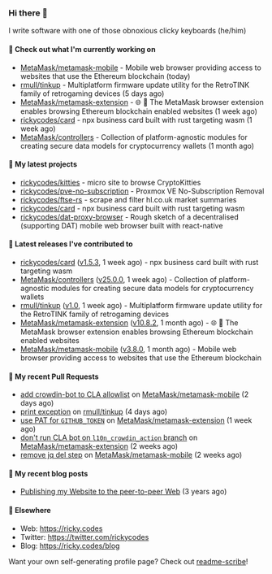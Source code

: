 ### Hi there 👋

I write software with one of those obnoxious clicky keyboards (he/him) 

#### 👀 Check out what I'm currently working on

- [MetaMask/metamask-mobile](https://github.com/MetaMask/metamask-mobile) - Mobile web browser providing access to websites that use the Ethereum blockchain (today)
- [rmull/tinkup](https://github.com/rmull/tinkup) - Multiplatform firmware update utility for the RetroTINK family of retrogaming devices (5 days ago)
- [MetaMask/metamask-extension](https://github.com/MetaMask/metamask-extension) - :globe_with_meridians: :electric_plug: The MetaMask browser extension enables browsing Ethereum blockchain enabled websites (1 week ago)
- [rickycodes/card](https://github.com/rickycodes/card) - npx business card built with rust targeting wasm (1 week ago)
- [MetaMask/controllers](https://github.com/MetaMask/controllers) - Collection of platform-agnostic modules for creating secure data models for cryptocurrency wallets (1 month ago)

#### 🌱 My latest projects

- [rickycodes/kitties](https://github.com/rickycodes/kitties) - micro site to browse CryptoKitties
- [rickycodes/pve-no-subscription](https://github.com/rickycodes/pve-no-subscription) - Proxmox VE No-Subscription Removal
- [rickycodes/ftse-rs](https://github.com/rickycodes/ftse-rs) - scrape and filter hl.co.uk market summaries
- [rickycodes/card](https://github.com/rickycodes/card) - npx business card built with rust targeting wasm
- [rickycodes/dat-proxy-browser](https://github.com/rickycodes/dat-proxy-browser) - Rough sketch of a decentralised (supporting DAT) mobile web browser built with react-native

#### 🔭 Latest releases I've contributed to

- [rickycodes/card](https://github.com/rickycodes/card) ([v1.5.3](https://github.com/rickycodes/card/releases/tag/v1.5.3), 1 week ago) - npx business card built with rust targeting wasm
- [MetaMask/controllers](https://github.com/MetaMask/controllers) ([v25.0.0](https://github.com/MetaMask/controllers/releases/tag/v25.0.0), 1 week ago) - Collection of platform-agnostic modules for creating secure data models for cryptocurrency wallets
- [rmull/tinkup](https://github.com/rmull/tinkup) ([v1.0](https://github.com/rmull/tinkup/releases/tag/v1.0), 1 week ago) - Multiplatform firmware update utility for the RetroTINK family of retrogaming devices
- [MetaMask/metamask-extension](https://github.com/MetaMask/metamask-extension) ([v10.8.2](https://github.com/MetaMask/metamask-extension/releases/tag/v10.8.2), 1 month ago) - :globe_with_meridians: :electric_plug: The MetaMask browser extension enables browsing Ethereum blockchain enabled websites
- [MetaMask/metamask-mobile](https://github.com/MetaMask/metamask-mobile) ([v3.8.0](https://github.com/MetaMask/metamask-mobile/releases/tag/v3.8.0), 1 month ago) - Mobile web browser providing access to websites that use the Ethereum blockchain

#### 🔨 My recent Pull Requests

- [add crowdin-bot to CLA allowlist](https://github.com/MetaMask/metamask-mobile/pull/3600) on [MetaMask/metamask-mobile](https://github.com/MetaMask/metamask-mobile) (2 days ago)
- [print exception](https://github.com/rmull/tinkup/pull/2) on [rmull/tinkup](https://github.com/rmull/tinkup) (4 days ago)
- [use PAT for `GITHUB_TOKEN`](https://github.com/MetaMask/metamask-extension/pull/13307) on [MetaMask/metamask-extension](https://github.com/MetaMask/metamask-extension) (1 week ago)
- [don&#39;t run CLA bot on `l10n_crowdin_action` branch](https://github.com/MetaMask/metamask-extension/pull/13232) on [MetaMask/metamask-extension](https://github.com/MetaMask/metamask-extension) (2 weeks ago)
- [remove jq del step](https://github.com/MetaMask/metamask-mobile/pull/3540) on [MetaMask/metamask-mobile](https://github.com/MetaMask/metamask-mobile) (2 weeks ago)

#### 📜 My recent blog posts

- [Publishing my Website to the peer-to-peer Web](//ricky.codes/blog/posts/publishing-to-the-peer-to-peer-web/) (3 years ago)

#### 🔗 Elsewhere

- Web: https://ricky.codes
- Twitter: https://twitter.com/rickycodes
- Blog: https://ricky.codes/blog

Want your own self-generating profile page? Check out [readme-scribe](https://github.com/muesli/readme-scribe)!
